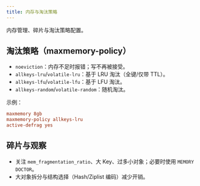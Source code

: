 ```yaml
---
title: 内存与淘汰策略
---
```


内存管理、碎片与淘汰策略配置。

## 淘汰策略（maxmemory-policy）

- `noeviction`：内存不足时报错；写不再被接受。
- `allkeys-lru`/`volatile-lru`：基于 LRU 淘汰（全键/仅带 TTL）。
- `allkeys-lfu`/`volatile-lfu`：基于 LFU 淘汰。
- `allkeys-random`/`volatile-random`：随机淘汰。

示例：
```conf
maxmemory 8gb
maxmemory-policy allkeys-lru
active-defrag yes
```

## 碎片与观察

- 关注 `mem_fragmentation_ratio`、大 Key、过多小对象；必要时使用 `MEMORY DOCTOR`。
- 大对象拆分与结构选择（Hash/Ziplist 编码）减少开销。

